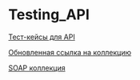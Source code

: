 # Testing_API

[Тест-кейсы для API](https://github.com/VeraChernyavskaya/Testing_API/blob/main/Chernyavskaya_Test-case_API.pdf)

[Обновленная ссылка на коллекцию](https://elements.getpostman.com/redirect?entityId=38465618-dc935b24-eaea-42bb-9319-95b7ce317e7b&entityType=collection)

[SOAP коллекция](https://www.postman.com/chernyavskayateam/workspace/team-workspace/collection/38465618-5594059a-6011-47c0-8aeb-51a4638c102a?action=share&creator=38465618&active-environment=38465618-1905f8d5-d23e-42e4-905d-2a4d516b7dc6)
